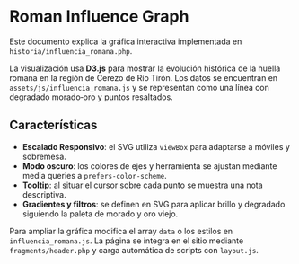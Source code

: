 # Roman Influence Graph

Este documento explica la gráfica interactiva implementada en `historia/influencia_romana.php`.

La visualización usa **D3.js** para mostrar la evolución histórica de la huella romana en la región de Cerezo de Río Tirón. Los datos se encuentran en `assets/js/influencia_romana.js` y se representan como una línea con degradado morado‑oro y puntos resaltados.

## Características

- **Escalado Responsivo**: el SVG utiliza `viewBox` para adaptarse a móviles y sobremesa.
- **Modo oscuro**: los colores de ejes y herramienta se ajustan mediante media queries a `prefers-color-scheme`.
- **Tooltip**: al situar el cursor sobre cada punto se muestra una nota descriptiva.
- **Gradientes y filtros**: se definen en SVG para aplicar brillo y degradado siguiendo la paleta de morado y oro viejo.

Para ampliar la gráfica modifica el array `data` o los estilos en `influencia_romana.js`. La página se integra en el sitio mediante `fragments/header.php` y carga automática de scripts con `layout.js`.
